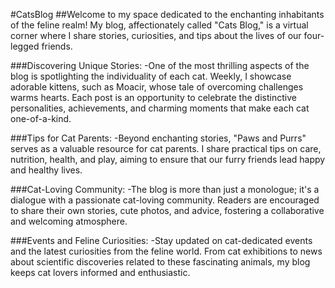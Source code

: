 #CatsBlog
##Welcome to my space dedicated to the enchanting inhabitants of the feline realm! My blog, affectionately called "Cats Blog," is a virtual corner where I share stories, curiosities, and tips about the lives of our four-legged friends.


###Discovering Unique Stories:
-One of the most thrilling aspects of the blog is spotlighting the individuality of each cat. Weekly, I showcase adorable kittens, such as Moacir, whose tale of overcoming challenges warms hearts. Each post is an opportunity to celebrate the distinctive personalities, achievements, and charming moments that make each cat one-of-a-kind.

###Tips for Cat Parents:
-Beyond enchanting stories, "Paws and Purrs" serves as a valuable resource for cat parents. I share practical tips on care, nutrition, health, and play, aiming to ensure that our furry friends lead happy and healthy lives.

###Cat-Loving Community:
-The blog is more than just a monologue; it's a dialogue with a passionate cat-loving community. Readers are encouraged to share their own stories, cute photos, and advice, fostering a collaborative and welcoming atmosphere.

###Events and Feline Curiosities:
-Stay updated on cat-dedicated events and the latest curiosities from the feline world. From cat exhibitions to news about scientific discoveries related to these fascinating animals, my blog keeps cat lovers informed and enthusiastic.
